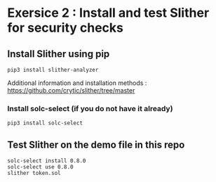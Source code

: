 # Exersice 2 : Install and test Slither for security checks

## Install Slither using pip

`pip3 install slither-analyzer`

Additional information and installation methods : https://github.com/crytic/slither/tree/master

### Install solc-select (if you do not have it already)

`pip3 install solc-select`

## Test Slither on the demo file in this repo

`solc-select install 0.8.0`<br />
`solc-select use 0.8.0`<br />
`slither token.sol`<br />

